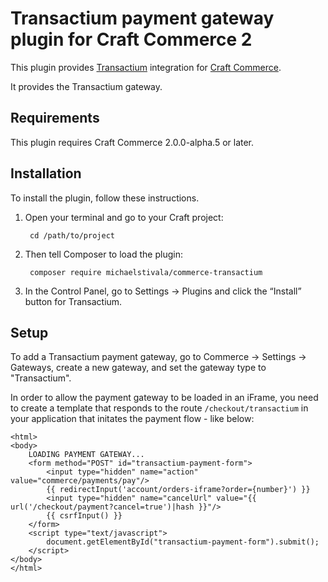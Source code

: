 Transactium payment gateway plugin for Craft Commerce 2
=======================

This plugin provides [Transactium](https://www.transactium.com/) integration for [Craft Commerce](https://craftcommerce.com/).

It provides the Transactium gateway.

## Requirements

This plugin requires Craft Commerce 2.0.0-alpha.5 or later.

## Installation

To install the plugin, follow these instructions.

1. Open your terminal and go to your Craft project:

        cd /path/to/project

2. Then tell Composer to load the plugin:

        composer require michaelstivala/commerce-transactium

3. In the Control Panel, go to Settings → Plugins and click the “Install” button for Transactium.

## Setup

To add a Transactium payment gateway, go to Commerce → Settings → Gateways, create a new gateway, and set the gateway type to "Transactium".

In order to allow the payment gateway to be loaded in an iFrame, you need to create a template that responds to the route `/checkout/transactium` in your application that initates the payment flow - like below:

```
<html>
<body>
    LOADING PAYMENT GATEWAY...
    <form method="POST" id="transactium-payment-form">
        <input type="hidden" name="action" value="commerce/payments/pay"/>
        {{ redirectInput('account/orders-iframe?order={number}') }}
        <input type="hidden" name="cancelUrl" value="{{ url('/checkout/payment?cancel=true')|hash }}"/>
        {{ csrfInput() }}
    </form>
    <script type="text/javascript">
        document.getElementById("transactium-payment-form").submit();
    </script>
</body>
</html>
```